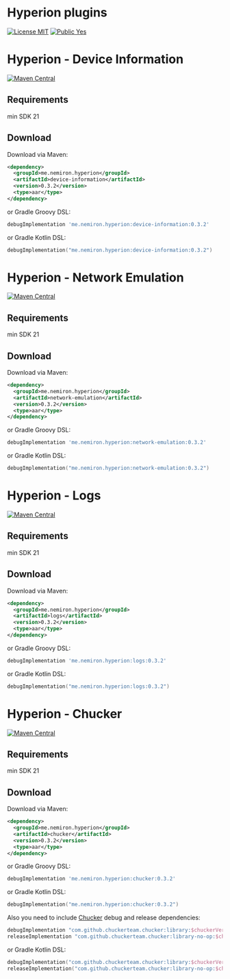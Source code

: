 # Hyperion plugins
[![License MIT](https://img.shields.io/badge/License-MIT-blue.svg?style=flat)]()
[![Public Yes](https://img.shields.io/badge/Public-yes-green.svg?style=flat)]()

# Hyperion - Device Information
[![Maven Central](https://img.shields.io/maven-central/v/me.nemiron.hyperion/device-information.svg)](https://search.maven.org/artifact/me.nemiron.hyperion/device-information)

## Requirements
min SDK 21

Download
--------

Download via Maven:
```xml
<dependency>
  <groupId>me.nemiron.hyperion</groupId>
  <artifactId>device-information</artifactId>
  <version>0.3.2</version>
  <type>aar</type>
</dependency>
```
or Gradle Groovy DSL:
```groovy
debugImplementation 'me.nemiron.hyperion:device-information:0.3.2'
```

or Gradle Kotlin DSL:
```kotlin
debugImplementation("me.nemiron.hyperion:device-information:0.3.2")
```

# Hyperion - Network Emulation
[![Maven Central](https://img.shields.io/maven-central/v/me.nemiron.hyperion/network-emulation.svg)](https://search.maven.org/artifact/me.nemiron.hyperion/network-emulation)

## Requirements
min SDK 21

Download
--------

Download via Maven:
```xml
<dependency>
  <groupId>me.nemiron.hyperion</groupId>
  <artifactId>network-emulation</artifactId>
  <version>0.3.2</version>
  <type>aar</type>
</dependency>
```
or Gradle Groovy DSL:
```groovy
debugImplementation 'me.nemiron.hyperion:network-emulation:0.3.2'
```

or Gradle Kotlin DSL:
```kotlin
debugImplementation("me.nemiron.hyperion:network-emulation:0.3.2")
```

# Hyperion - Logs
[![Maven Central](https://img.shields.io/maven-central/v/me.nemiron.hyperion/logs.svg)](https://search.maven.org/artifact/me.nemiron.hyperion/logs)

## Requirements
min SDK 21

Download
--------

Download via Maven:
```xml
<dependency>
  <groupId>me.nemiron.hyperion</groupId>
  <artifactId>logs</artifactId>
  <version>0.3.2</version>
  <type>aar</type>
</dependency>
```
or Gradle Groovy DSL:
```groovy
debugImplementation 'me.nemiron.hyperion:logs:0.3.2'
```

or Gradle Kotlin DSL:
```kotlin
debugImplementation("me.nemiron.hyperion:logs:0.3.2")
```

# Hyperion - Chucker
[![Maven Central](https://img.shields.io/maven-central/v/me.nemiron.hyperion/chucker.svg)](https://search.maven.org/artifact/me.nemiron.hyperion/chucker)

## Requirements
min SDK 21

Download
--------

Download via Maven:
```xml
<dependency>
  <groupId>me.nemiron.hyperion</groupId>
  <artifactId>chucker</artifactId>
  <version>0.3.2</version>
  <type>aar</type>
</dependency>
```
or Gradle Groovy DSL:
```groovy
debugImplementation 'me.nemiron.hyperion:chucker:0.3.2'
```

or Gradle Kotlin DSL:
```kotlin
debugImplementation("me.nemiron.hyperion:chucker:0.3.2")
```


Also you need to include [Chucker](https://github.com/ChuckerTeam/chucker) debug and release dependencies:
```groovy
debugImplementation "com.github.chuckerteam.chucker:library:$chuckerVersion"
releaseImplementation "com.github.chuckerteam.chucker:library-no-op:$chuckerVersion"
```

or Gradle Kotlin DSL:
```kotlin
debugImplementation("com.github.chuckerteam.chucker:library:$chuckerVersion")
releaseImplementation("com.github.chuckerteam.chucker:library-no-op:$chuckerVersion")
```